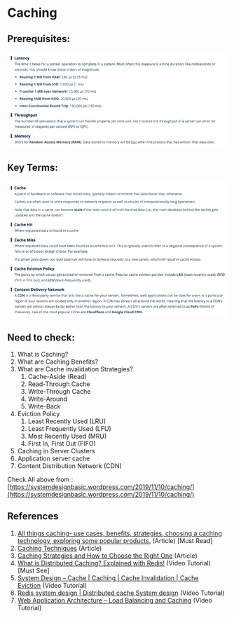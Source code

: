 # Caching
## Prerequisites:
![](/Images/Caching01.png)

## Key Terms:
![](/Images/Caching02.png)

## Need to check:

1. What is Caching?
2. What are Caching Benefits?
3. What are Cache invalidation Strategies?
    1. Cache-Aside (Read)
    2. Read-Through Cache
    3. Write-Through Cache
    4. Write-Around
    5. Write-Back
4. Eviction Policy
    1. Least Recently Used (LRU)
    2. Least Frequently Used (LFU)
    3. Most Recently Used (MRU)
    4. First In, First Out (FIFO)
5. Caching in Server Clusters
6. Application server cache
7. Content Distribution Network (CDN)

Check All above from : [https://systemdesignbasic.wordpress.com/2019/11/10/caching/](https://systemdesignbasic.wordpress.com/2019/11/10/caching/)

## References

1. [All things caching- use cases, benefits, strategies, choosing a caching technology, exploring some popular products.](https://medium.com/datadriveninvestor/all-things-caching-use-cases-benefits-strategies-choosing-a-caching-technology-exploring-fa6c1f2e93aa) (Article) [Must Read]
2. [Caching Techniques](http://tutorials.jenkov.com/software-architecture/caching-techniques.html) (Article)
3. [Caching Strategies and How to Choose the Right One](https://codeahoy.com/2017/08/11/caching-strategies-and-how-to-choose-the-right-one/) (Article)
4. [What is Distributed Caching? Explained with Redis!](https://www.youtube.com/watch?v=U3RkDLtS7uY) (Video Tutorial) [Must See]
5. [System Design – Cache | Caching | Cache Invalidation | Cache Eviction](https://www.youtube.com/watch?v=_F1U6Rh0wfo) (Video Tutorial)
6. [Redis system design | Distributed cache System design](https://youtu.be/DUbEgNw-F9c) (Video Tutorial)
7. [Web Application Architecture – Load Balancing and Caching](https://youtu.be/U9P96XQ2688) (Video Tutorial)

